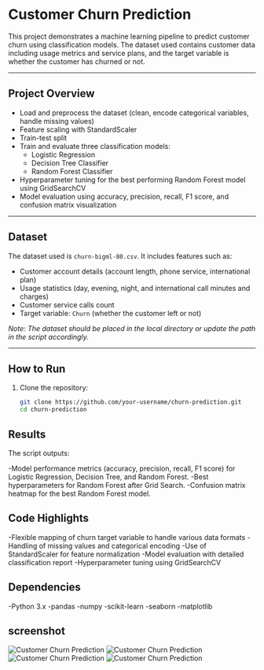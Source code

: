 # Customer Churn Prediction

This project demonstrates a machine learning pipeline to predict customer churn using classification models. The dataset used contains customer data including usage metrics and service plans, and the target variable is whether the customer has churned or not.

---

## Project Overview

- Load and preprocess the dataset (clean, encode categorical variables, handle missing values)
- Feature scaling with StandardScaler
- Train-test split
- Train and evaluate three classification models:
  - Logistic Regression
  - Decision Tree Classifier
  - Random Forest Classifier
- Hyperparameter tuning for the best performing Random Forest model using GridSearchCV
- Model evaluation using accuracy, precision, recall, F1 score, and confusion matrix visualization

---

## Dataset

The dataset used is `churn-bigml-80.csv`. It includes features such as:

- Customer account details (account length, phone service, international plan)
- Usage statistics (day, evening, night, and international call minutes and charges)
- Customer service calls count
- Target variable: `Churn` (whether the customer left or not)

*Note: The dataset should be placed in the local directory or update the path in the script accordingly.*

---

## How to Run

1. Clone the repository:
   ```bash
   git clone https://github.com/your-username/churn-prediction.git
   cd churn-prediction

## Results

The script outputs:

-Model performance metrics (accuracy, precision, recall, F1 score) for Logistic Regression, Decision Tree, and Random Forest.
-Best hyperparameters for Random Forest after Grid Search.
-Confusion matrix heatmap for the best Random Forest model.

## Code Highlights

-Flexible mapping of churn target variable to handle various data formats
-Handling of missing values and categorical encoding
-Use of StandardScaler for feature normalization
-Model evaluation with detailed classification report
-Hyperparameter tuning using GridSearchCV

## Dependencies

-Python 3.x
-pandas
-numpy
-scikit-learn
-seaborn
-matplotlib

## screenshot

![Customer Churn Prediction](dd.png)
![Customer Churn Prediction](aa.png)
![Customer Churn Prediction](bb.png)
![Customer Churn Prediction](cc.png)
